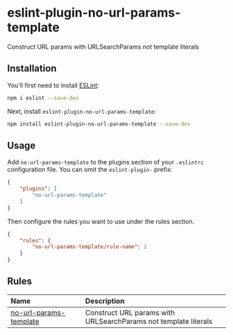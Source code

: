 # eslint-plugin-no-url-params-template

Construct URL params with URLSearchParams not template literals

## Installation

You'll first need to install [ESLint](https://eslint.org/):

```sh
npm i eslint --save-dev
```

Next, install `eslint-plugin-no-url-params-template`:

```sh
npm install eslint-plugin-no-url-params-template --save-dev
```

## Usage

Add `no-url-params-template` to the plugins section of your `.eslintrc` configuration file. You can omit the `eslint-plugin-` prefix:

```json
{
    "plugins": [
        "no-url-params-template"
    ]
}
```


Then configure the rules you want to use under the rules section.

```json
{
    "rules": {
        "no-url-params-template/rule-name": 2
    }
}
```

## Rules

<!-- begin auto-generated rules list -->

| Name                                                           | Description                                                     |
| :------------------------------------------------------------- | :-------------------------------------------------------------- |
| [no-url-params-template](docs/rules/no-url-params-template.md) | Construct URL params with URLSearchParams not template literals |

<!-- end auto-generated rules list -->
